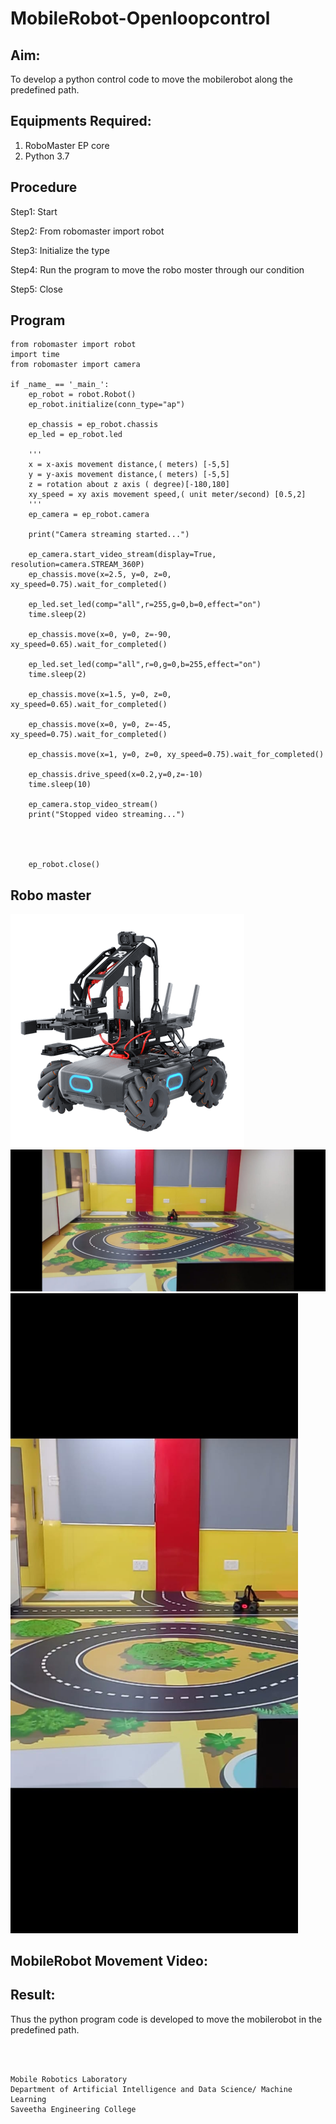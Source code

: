 # MobileRobot-Openloopcontrol
## Aim:

To develop a python control code to move the mobilerobot along the predefined path.

## Equipments Required:
1. RoboMaster EP core
2. Python 3.7

## Procedure

Step1: Start


Step2: From robomaster import robot


Step3: Initialize the type


Step4: Run the program to move the robo moster through our condition


Step5: Close

## Program
```
from robomaster import robot
import time
from robomaster import camera

if _name_ == '_main_':
    ep_robot = robot.Robot()
    ep_robot.initialize(conn_type="ap")

    ep_chassis = ep_robot.chassis
    ep_led = ep_robot.led

    '''
    x = x-axis movement distance,( meters) [-5,5]
    y = y-axis movement distance,( meters) [-5,5]
    z = rotation about z axis ( degree)[-180,180]
    xy_speed = xy axis movement speed,( unit meter/second) [0.5,2]
    '''
    ep_camera = ep_robot.camera

    print("Camera streaming started...")

    ep_camera.start_video_stream(display=True, resolution=camera.STREAM_360P)  
    ep_chassis.move(x=2.5, y=0, z=0, xy_speed=0.75).wait_for_completed()

    ep_led.set_led(comp="all",r=255,g=0,b=0,effect="on")
    time.sleep(2)

    ep_chassis.move(x=0, y=0, z=-90, xy_speed=0.65).wait_for_completed()

    ep_led.set_led(comp="all",r=0,g=0,b=255,effect="on")
    time.sleep(2)

    ep_chassis.move(x=1.5, y=0, z=0, xy_speed=0.65).wait_for_completed()

    ep_chassis.move(x=0, y=0, z=-45, xy_speed=0.75).wait_for_completed()

    ep_chassis.move(x=1, y=0, z=0, xy_speed=0.75).wait_for_completed()

    ep_chassis.drive_speed(x=0.2,y=0,z=-10)
    time.sleep(10)

    ep_camera.stop_video_stream()
    print("Stopped video streaming...")
    



    ep_robot.close()
```

## Robo master
![output](https://github.com/Vivekreddy8360/mobilerobot-openloopcontrol/blob/main/k1.png?raw=true)
![output](https://github.com/Vivekreddy8360/mobilerobot-openloopcontrol/blob/main/k2.jfif?raw=true)
![output](https://github.com/Vivekreddy8360/mobilerobot-openloopcontrol/blob/main/k3.jfif?raw=true)


## MobileRobot Movement Video:


## Result:
Thus the python program code is developed to move the mobilerobot in the predefined path.


<br/>
<br/>

```
Mobile Robotics Laboratory
Department of Artificial Intelligence and Data Science/ Machine Learning
Saveetha Engineering College
```

